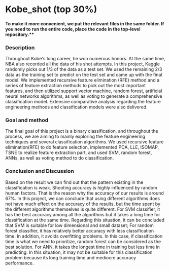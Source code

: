 # Kobe_shot (top 30%)

#### To make it more convenient, we put the relevant files in the same folder. If you need to run the entire code, place the code in the top-level repository.**

### Description

Throughout Kobe's long career, he won numerous honors. At the same time, NBA also recorded all the data of his shot attempts. In this project, Kaggle randomly picks out 1/3 of the data as a test set. We used the remaining 2/3 data as the training set to predict on the test set and came up with the final model. We implemented recursive feature elimination (RFE) method and a series of feature extraction methods to pick out the most important features, and then utilized support vector machine, random forest, artificial neural networks algorithms, as well as voting to generate a comprehensive classification model. Extensive comparative analysis regarding the feature engineering methods and classification models were also delivered. 

### Goal and method

The final goal of this project is a binary classification, and throughout the process, we are aiming to mainly exploring the feature engineering techniques and several classification algorithms. We used recursive feature elimination(RFE) to do feature selection, implemented PCA, LLE, ISOMAP, TSNE to realize feature extraction part, and used SVM, random forest, ANNs, as well as voting method to do classification.

### Conclusion and Discussion

Based on the result we can find out that the pattern existing in the classification is weak. Shooting accuracy is highly influenced by random human factors. That is the reason why the accuracy of our results is around 67\%. In this project, we can conclude that using different algorithms does not have much effect on the accuracy of the results, but the time spent by the different algorithms themselves is quite different. For SVM classifier, it has the best accuracy among all the algorithms but it takes a long time for classification at the same time. Regarding this situation, it can be concluded that SVM is suitable for low dimensional and small dataset; For random forest classifier, it has relatively better accuracy with less classification time. In addition, it avoids overfitting problems. In this case, if classification time is what we need to prioritize, random forest can be considered as the best solution. For ANN, it takes the longest time in training but less time in predicting. In this situation, it may not be suitable for this classification problem because its long training time and mediocre accuracy performance.

